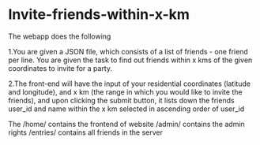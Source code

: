 # Invite-friends-within-x-km
The webapp does the following

1.You are given a JSON file, which consists of a list of friends - one friend per line. You are given the task to find out friends within x kms of the given coordinates to invite for a party. 

2.The front-end will have the input of your residential coordinates (latitude and longitude), and x km (the range in which you would like to invite the friends), and upon clicking the submit button, it lists down the friends user_id and name within the x km selected in ascending order of user_id

The /home/ contains the frontend of website
/admin/ contains the admin rights
/entries/ contains all friends in the server
